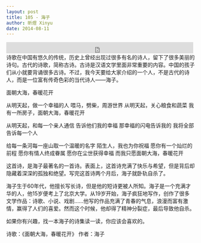 ```yaml
---
layout: post
title: 105 - 海子
author: 昕煜 Xinyu
date: 2014-08-11
---
```


<iframe src="https://archive.org/embed/slowchinese_201909/Slow_Chinese_105.mp3" width="500" height="30" frameborder="0" webkitallowfullscreen="true" mozallowfullscreen="true" allowfullscreen></iframe>
诗歌在中国有悠久的传统，历史上曾经出现过很多有名的诗人，留下了很多美丽的诗句。古代的诗歌，简称古诗。古诗是汉语文学里面非常重要的内容。中国的孩子们从小就要背诵很多古诗。不过，我今天要给大家介绍的一个人，不是古代的诗人，而是一位富有传奇色彩的当代诗人——海子。

面朝大海，春暖花开

从明天起，做一个幸福的人
喂马，劈柴，周游世界
从明天起，关心粮食和蔬菜
我有一所房子，面朝大海，春暖花开

从明天起，和每一个亲人通信
告诉他们我的幸福
那幸福的闪电告诉我的
我将全部告诉每一个人

给每一条河每一座山取一个温暖的名字
陌生人，我也为你祝福
愿你有一个灿烂的前程
愿你有情人终成眷属
愿你在尘世获得幸福
而我只愿面朝大海，春暖花开

这首诗，是海子最著名的一首诗。表面上，这首诗充满了快乐与希望，但是背后却隐藏着深深的孤独和绝望。写完这首诗两个月后，海子就卧轨自杀了。

海子生于60年代，他擅长写长诗，但是他的短诗更被人所知。海子是一个充满才华的人，他15岁便考上了北京大学。从19岁开始，海子疯狂地写作，创作了很多文学作品：诗歌、小说、戏剧……他写的作品充满了青春的气息，浪漫而富有激情，赢得了人们的喜爱。然而这个时候，他却得了精神分裂症，最后导致他自杀。

如果你有兴趣，找一本海子的诗集读一读，你应该会喜欢的。

诗歌：《面朝大海，春暖花开》
作者：海子

